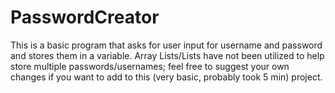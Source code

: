 # PasswordCreator
This is a basic program that asks for user input for username and password and stores them in a variable. Array Lists/Lists have not been utilized to help store multiple passwords/usernames; feel free to suggest your own changes if you want to add to this (very basic, probably took 5 min) project.
